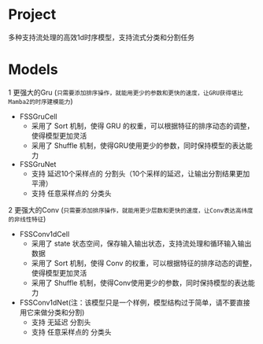 # Project
 多种支持流处理的高效1d时序模型，支持流式分类和分割任务

# Models
1 更强大的Gru (`只需要添加排序操作，就能用更少的参数和更快的速度，让GRU获得堪比Mamba2的时序建模能力`)
- FSSGruCell 
    - 采用了 Sort 机制，使得 GRU 的权重，可以根据特征的排序动态的调整，使得模型更加灵活
    - 采用了 Shuffle 机制，使得GRU使用更少的参数，同时保持模型的表达能力
- FSSGruNet
    - 支持 延迟10个采样点的 分割头（10个采样的延迟，让输出分割结果更加平滑）
    - 支持 任意采样点的 分类头


2 更强大的Conv (`只需要添加排序操作，就能用更少层数和更快的速度，让Conv表达高纬度的非线性特征`)
- FSSConv1dCell
    - 采用了 state 状态空间，保存输入输出状态，支持流处理和循环输入输出数据
    - 采用了 Sort 机制，使得 Conv 的权重，可以根据特征的排序动态的调整，使得模型更加灵活
    - 采用了 Shuffle 机制，使得Conv使用更少的参数，同时保持模型的表达能力
- FSSConv1dNet(注：该模型只是一个样例，模型结构过于简单，请不要直接用它来做分类和分割)
    - 支持 无延迟 分割头
    - 支持 任意采样点的 分类头




